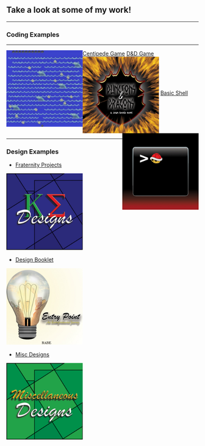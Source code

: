 ## Take a look at some of my work!

---

### Coding Examples

---

[Centipede Game](https://github.com/ClarkRabe/Centipede-Game)
<img src="images/centipedeGame.JPG?raw=true" height="200" width="200" align="left"/>
[D&D Game](https://github.com/ClarkRabe/Dungeon-Game)
<img src="images/dndimg.jpg?raw=true" height="200" width="200" align="middle"/>
[Basic Shell](https://github.com/ClarkRabe/Basic_Shell)
<img src="images/shellimg.jpg?raw=true" height="200" width="200" align="right"/>

---

### Design Examples

- [Fraternity Projects](https://github.com/ClarkRabe/Fraternity_Designs)
<img src="images/ke_cover.jpg?raw=true" height="200" width="200"/>

- [Design Booklet](/pdf/desn216_final-booklet_120919_v2_CR.pdf)
<img src="images/project_cover.jpg?raw=true" height="200" width="200"/>

- [Misc Designs](https://github.com/ClarkRabe/Misc_Designs)
<img src="images/misc_cover.jpg?raw=true" height="200" width="200"/>





